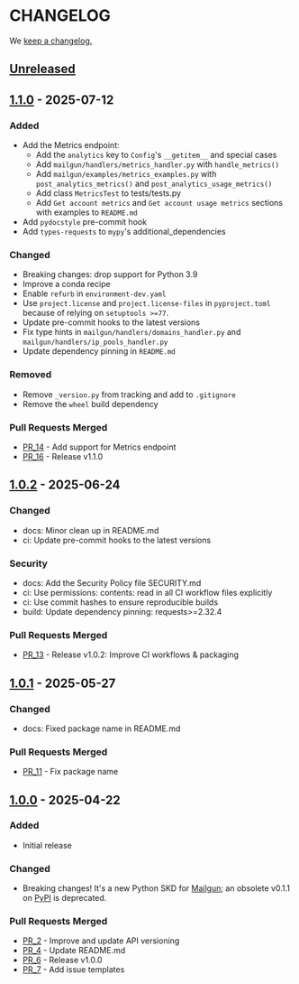 # CHANGELOG

We [keep a changelog.](http://keepachangelog.com/)

## [Unreleased]

## [1.1.0] - 2025-07-12

### Added

- Add the Metrics endpoint:
  - Add the `analytics` key to `Config`'s `__getitem__` and special cases
  - Add `mailgun/handlers/metrics_handler.py` with `handle_metrics()`
  - Add `mailgun/examples/metrics_examples.py` with `post_analytics_metrics()` and `post_analytics_usage_metrics()`
  - Add class `MetricsTest` to tests/tests.py
  - Add `Get account metrics` and `Get account usage metrics` sections with examples to `README.md`
- Add `pydocstyle` pre-commit hook
- Add `types-requests` to `mypy`'s additional_dependencies

### Changed

- Breaking changes: drop support for Python 3.9
- Improve a conda recipe
- Enable `refurb` in `environment-dev.yaml`
- Use `project.license` and `project.license-files` in `pyproject.toml` because of relying on `setuptools >=77`.
- Update pre-commit hooks to the latest versions
- Fix type hints in `mailgun/handlers/domains_handler.py` and `mailgun/handlers/ip_pools_handler.py`
- Update dependency pinning in `README.md`

### Removed

- Remove `_version.py` from tracking and add to `.gitignore`
- Remove the `wheel` build dependency

### Pull Requests Merged

- [PR_14](https://github.com/mailgun/mailgun-python/pull/14) - Add support for Metrics endpoint
- [PR_16](https://github.com/mailgun/mailgun-python/pull/16) - Release v1.1.0

## [1.0.2] - 2025-06-24

### Changed

- docs: Minor clean up in README.md
- ci: Update pre-commit hooks to the latest versions

### Security

- docs: Add the Security Policy file SECURITY.md
- ci: Use permissions: contents: read in all CI workflow files explicitly
- ci: Use commit hashes to ensure reproducible builds
- build: Update dependency pinning: requests>=2.32.4

### Pull Requests Merged

- [PR_13](https://github.com/mailgun/mailgun-python/pull/13) - Release v1.0.2: Improve CI workflows & packaging

## [1.0.1] - 2025-05-27

### Changed

- docs: Fixed package name in README.md

### Pull Requests Merged

- [PR_11](https://github.com/mailgun/mailgun-python/pull/11) - Fix package name

## [1.0.0] - 2025-04-22

### Added

- Initial release

### Changed

- Breaking changes! It's a new Python SKD for [Mailgun](http://www.mailgun.com/); an obsolete v0.1.1 on [PyPI](https://pypi.org/project/mailgun/0.1.1/) is deprecated.

### Pull Requests Merged

- [PR_2](https://github.com/mailgun/mailgun-python/pull/2) - Improve and update API versioning
- [PR_4](https://github.com/mailgun/mailgun-python/pull/4) - Update README.md
- [PR_6](https://github.com/mailgun/mailgun-python/pull/6) - Release v1.0.0
- [PR_7](https://github.com/mailgun/mailgun-python/pull/7) - Add issue templates

[1.0.0]: https://github.com/mailgun/mailgun-python/releases/tag/v1.0.0
[1.0.1]: https://github.com/mailgun/mailgun-python/releases/tag/v1.0.1
[1.0.2]: https://github.com/mailgun/mailgun-python/releases/tag/v1.0.2
[1.1.0]: https://github.com/mailgun/mailgun-python/releases/tag/v1.1.0
[unreleased]: https://github.com/mailgun/mailgun-python/compare/v1.1.0...HEAD
